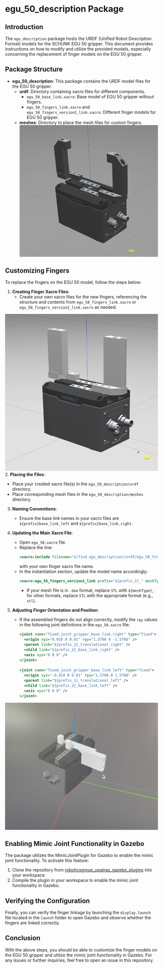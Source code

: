 # egu_50_description Package


## Introduction

The `egu_description` package hosts the URDF (Unified Robot Description Format) models for the SCHUNK EGU 50 gripper. This document provides instructions on how to modify and utilize the provided models, especially concerning the replacement of finger models on the EGU 50 gripper.

## Package Structure


- **egu_50_description**: This package contains the URDF model files for the EGU 50 gripper.
  - **urdf**: Directory containing xacro files for different components.
    - `egu_50_base_link.xacro`: Base model of EGU 50 gripper without fingers.
    - `egu_50_fingers_link.xacro` and `egu_50_fingers_version2_link.xacro`: Different finger models for EGU 50 gripper.
  - **meshes**: Directory to place the mesh files for custom fingers.
![EGU 50 with egu_50_fingers_link.xacro in Gazebo](doc/EGU_50_version_1.png)       
## Customizing Fingers

To replace the fingers on the EGU 50 model, follow the steps below:

1. **Creating Finger Xacro Files**:
   - Create your own xacro files for the new fingers, referencing the structure and contents from `egu_50_fingers_link.xacro` or `egu_50_fingers_version2_link.xacro` as needed.

![EGU 50 with egu_50_fingers_version2_link.xacro in Gazebo](doc/EGU_50_version_2.png)   
2. **Placing the Files**:
   - Place your created xacro file(s) in the `egu_50_description/urdf` directory.
   - Place corresponding mesh files in the `egu_50_description/meshes` directory.

3. **Naming Conventions**:
   - Ensure the base link names in your xacro files are `${prefix}base_link_left` and `${prefix}base_link_right`.

4. **Updating the Main Xacro File**:
   - Open `egu_50.xacro` file.
   - Replace the line:
     ```xml
     <xacro:include filename="$(find egu_description)/urdf/egu_50_fingers_version2_link.xacro"/>
     ```
     with your own finger xacro file name.
   - In the instantiation section, update the model name accordingly:
     ```xml
     <xacro:egu_50_fingers_version2_link prefix="${prefix_2}_" meshType="STL" />
     ```
     - If your mesh file is in `.dae` format, replace `STL` with `${meshType}`, for other formats, replace `STL` with the appropriate format (e.g., `stl`).

5. **Adjusting Finger Orientation and Position**:
   - If the assembled fingers do not align correctly, modify the `rpy` values in the following joint definitions in the `egu_50.xacro` file:
     ```xml
     <joint name="fixed_joint_gripper_base_link_right" type="fixed">
       <origin xyz="0.018 0 0.01" rpy="1.5708 0 -1.5708" />
       <parent link="${prefix_1}_translational_right" />
       <child link="${prefix_2}_base_link_right" />
       <axis xyz="0 0 0" />
     </joint>

     <joint name="fixed_joint_gripper_base_link_left" type="fixed">
       <origin xyz="-0.018 0 0.01" rpy="1.5708 0 1.5708" />
       <parent link="${prefix_1}_translational_left" />
       <child link="${prefix_2}_base_link_left" />
       <axis xyz="0 0 0" />
     </joint>
     ```

![Incorrect Orientation of egu_50_fingers_version2_link.xacro in Gazebo](doc/EGU_50_misaligned.jpg)
## Enabling Mimic Joint Functionality in Gazebo

The package utilizes the MimicJointPlugin for Gazebo to enable the mimic joint functionality. To activate this feature:

1. Clone the repository from [roboticsgroup_upatras_gazebo_plugins](https://github.com/roboticsgroup/roboticsgroup_upatras_gazebo_plugins.git) into your workspace.
2. Compile the plugin in your workspace to enable the mimic joint functionality in Gazebo.

## Verifying the Configuration

Finally, you can verify the finger linkage by launching the `display.launch` file located in the `launch` folder to open Gazebo and observe whether the fingers are linked correctly.


## Conclusion

With the above steps, you should be able to customize the finger models on the EGU 50 gripper and utilize the mimic joint functionality in Gazebo. For any issues or further inquiries, feel free to open an issue in this repository.
